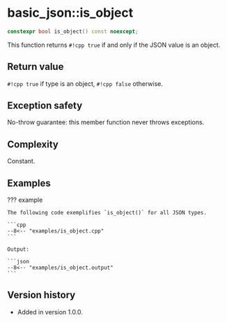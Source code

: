 # basic_json::is_object

```cpp
constexpr bool is_object() const noexcept;
```

This function returns `#!cpp true` if and only if the JSON value is an object.
    
## Return value

`#!cpp true` if type is an object, `#!cpp false` otherwise.

## Exception safety

No-throw guarantee: this member function never throws exceptions.

## Complexity

Constant.

## Examples

??? example

    The following code exemplifies `is_object()` for all JSON types.
    
    ```cpp
    --8<-- "examples/is_object.cpp"
    ```
    
    Output:
    
    ```json
    --8<-- "examples/is_object.output"
    ```

## Version history

- Added in version 1.0.0.
